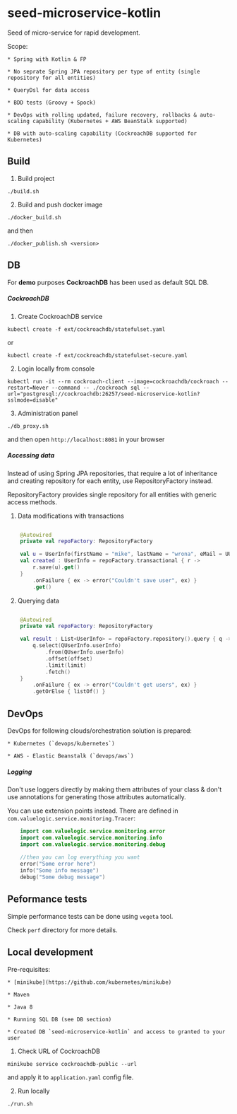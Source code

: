 # seed-microservice-kotlin

Seed of micro-service for rapid development.

Scope:

    * Spring with Kotlin & FP 
    
    * No seprate Spring JPA repository per type of entity (single repository for all entities)
    
    * QueryDsl for data access
    
    * BDD tests (Groovy + Spock)
    
    * DevOps with rolling updated, failure recovery, rollbacks & auto-scaling capability (Kubernetes + AWS BeanStalk supported)
    
    * DB with auto-scaling capability (CockroachDB supported for Kubernetes)
    
    
## Build

1) Build project

```
./build.sh
```

2) Build and push docker image

```
./docker_build.sh
```

and then

```
./docker_publish.sh <version>
```

## DB

For **demo** purposes **CockroachDB** has been used as default SQL DB.

##### CockroachDB


1) Create CockroachDB service

```
kubectl create -f ext/cockroachdb/statefulset.yaml
```

or 

```
kubectl create -f ext/cockroachdb/statefulset-secure.yaml
```

2) Login locally from console

```
kubectl run -it --rm cockroach-client --image=cockroachdb/cockroach --restart=Never --command -- ./cockroach sql --url="postgresql://cockroachdb:26257/seed-microservice-kotlin?sslmode=disable"
```

3) Administration panel

```
./db_proxy.sh
```

and then open `http://localhost:8081` in your browser


##### Accessing data

Instead of using Spring JPA repositories, that require a lot of inheritance and creating repository for each entity, use RepositoryFactory instead. 

RepositoryFactory provides single repository for all entities with generic access methods. 

1) Data modifications with transactions

```kotlin

    @Autowired
    private val repoFactory: RepositoryFactory

    val u = UserInfo(firstName = "mike", lastName = "wrona", eMail = UUID.randomUUID().toString())
    val created : UserInfo = repoFactory.transactional { r ->
        r.save(u).get()
    }
        .onFailure { ex -> error("Couldn't save user", ex) }
        .get()
```

2) Querying data 

```kotlin

    @Autowired
    private val repoFactory: RepositoryFactory

    val result : List<UserInfo> = repoFactory.repository().query { q ->
        q.select(QUserInfo.userInfo)
            .from(QUserInfo.userInfo)
            .offset(offset)
            .limit(limit)
            .fetch()
    }
        .onFailure { ex -> error("Couldn't get users", ex) }
        .getOrElse { listOf() }
```

## DevOps

DevOps for following clouds/orchestration solution is prepared:

    * Kubernetes (`devops/kubernetes`)
    
    * AWS - Elastic Beanstalk (`devops/aws`)

##### Logging 

Don't use loggers directly by making them attributes of your class & don't use annotations for generating those attributes automatically.

You can use extension points instead. There are defined in `com.valuelogic.service.monitoring.Tracer`:

```kotlin
    import com.valuelogic.service.monitoring.error
    import com.valuelogic.service.monitoring.info
    import com.valuelogic.service.monitoring.debug
    
    //then you can log everything you want
    error("Some error here")
    info("Some info message")
    debug("Some debug message")
```

## Peformance tests

Simple performance tests can be done using `vegeta` tool.

Check `perf` directory for more details.

## Local development

Pre-requisites:

    * [minikube](https://github.com/kubernetes/minikube)
       
    * Maven
        
    * Java 8
    
    * Running SQL DB (see DB section)
    
    * Created DB `seed-microservice-kotlin` and access to granted to your user

1) Check URL of CockroachDB

```
minikube service cockroachdb-public --url
```

and apply it to `application.yaml` config file.

2) Run locally

```
./run.sh
```

